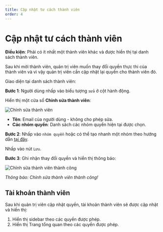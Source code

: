 ```yaml
---
title: Cập nhật tư cách thành viên
order: 4
---
```


# Cập nhật tư cách thành viên
**Điều kiện**: Phải có ít nhất một thành viên khác và được hiển thị tại danh sách thành viên.

Sau khi mời thành viên, quản trị viên muốn thay đổi quyền thực thi của thành viên và vì vậy quản trị viên cần cập nhật lại quyền cho thành viên đó.

Giao diện tại danh sách thành viên:

**Bước 1**: Người dùng nhấp vào biểu tượng `sửa` ở cột hành động.

Hiển thị một cửa sổ **Chỉnh sửa thành viên**:

![Chỉnh sửa thành viên](/images/streaming-platform/app-management/02-member/pop-up/edit.png)

- **Tên**: Email của người dùng - không cho phép sửa.
- **Các nhóm quyền**: Danh sách các nhóm quyền hiện tại được chọn.

**Bước 2**: Nhấp vào `nhóm quyền` hoặc có thể tạo nhanh một nhóm theo hướng dẫn [tại đây]().

Nhấp vào nút `Lưu`.

**Bước 3**: Ghi nhận thay đổi quyền và hiển thị thông báo:

![Chỉnh sửa thành viên thành công](/images/streaming-platform/app-management/02-member/message/edit.png)

*Thông báo: Chỉnh sửa thành viên thành công!*

## Tài khoản thành viên
Sau khi quản trị viên cập nhật quyền, tài khoản thành viên sẽ được cập nhật và hiển thị:

1. Hiển thị sidebar theo các quyền được phép.
2. Hiển thị Trang tổng quan theo các quyền được phép.




